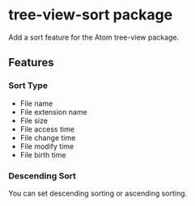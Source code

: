 # tree-view-sort package

Add a sort feature for the Atom tree-view package.

## Features

### Sort Type

* File name
* File extension name
* File size
* File access time
* File change time
* File modify time
* File birth time

### Descending Sort

You can set descending sorting or ascending sorting.
